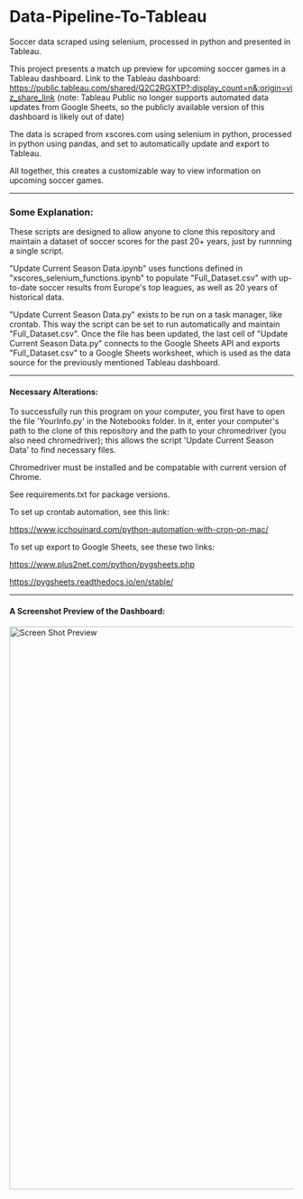 # Data-Pipeline-To-Tableau
Soccer data scraped using selenium, processed in python and presented in Tableau.

This project presents a match up preview for upcoming soccer games in a Tableau dashboard. Link to the Tableau dashboard: 
https://public.tableau.com/shared/Q2C2RGXTP?:display_count=n&:origin=viz_share_link
(note: Tableau Public no longer supports automated data updates from Google Sheets, so the publicly available version of this dashboard is likely out of date)

The data is scraped from xscores.com using selenium in python, processed in python using pandas, and set to automatically update and export to Tableau. 

All together, this creates a customizable way to view information on upcoming soccer games.

---
### Some Explanation:
These scripts are designed to allow anyone to clone this repository and maintain a dataset of soccer scores for the past 20+ years, just by runnning a single script.

"Update Current Season Data.ipynb" uses functions defined in "xscores_selenium_functions.ipynb" to populate "Full_Dataset.csv" with up-to-date soccer results from Europe's top leagues, as well as 20 years of historical data.

"Update Current Season Data.py" exists to be run on a task manager, like crontab. This way the script can be set to run automatically and maintain "Full_Dataset.csv". Once the file has been updated, the last cell of "Update Current Season Data.py" connects to the Google Sheets API and exports "Full_Dataset.csv" to a Google Sheets worksheet, which is used as the data source for the previously mentioned Tableau dashboard.

---
#### Necessary Alterations:
To successfully run this program on your computer, you first have to open the file 'YourInfo.py' in the Notebooks folder. In it, enter your computer's path to the clone of this repository and the path to your chromedriver (you also need chromedriver); this allows the script 'Update Current Season Data' to find necessary files.

Chromedriver must be installed and be compatable with current version of Chrome.

See requirements.txt for package versions.

To set up crontab automation, see this link:

https://www.jcchouinard.com/python-automation-with-cron-on-mac/

To set up export to Google Sheets, see these two links:

https://www.plus2net.com/python/pygsheets.php

https://pygsheets.readthedocs.io/en/stable/


---
#### A Screenshot Preview of the Dashboard:

<img width="998" alt="Screen Shot Preview" src="https://github.com/willfitzhugh99/Data-Pipeline-To-Tableau/assets/103475799/af73db7c-54a0-4ac6-801a-b557f670267c">




